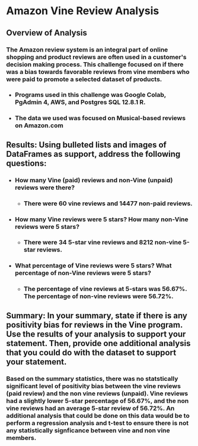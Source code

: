 # Amazon Vine Review Analysis

## Overview of Analysis

### The Amazon review system is an integral part of online shopping and product reviews are often used in a customer's decision making process. This challenge focused on if there was a bias towards favorable reviews from vine members who were paid to promote a selected dataset of products. 

* ### Programs used in this challenge was Google Colab, PgAdmin 4, AWS, and Postgres SQL 12.8.1 R. 
* ### The data we used was focused on Musical-based reviews on Amazon.com

## Results: Using bulleted lists and images of DataFrames as support, address the following questions:

* ### How many Vine (paid) reviews and non-Vine (unpaid) reviews were there?
  * ### There were 60 vine reviews and 14477 non-paid reviews. 
    
* ### How many Vine reviews were 5 stars? How many non-Vine reviews were 5 stars?
  * ### There were 34 5-star vine reviews and 8212 non-vine 5-star reviews. 
  
* ### What percentage of Vine reviews were 5 stars? What percentage of non-Vine reviews were 5 stars?
  * ### The percentage of vine reviews at 5-stars was 56.67%. The percentage of non-vine reviews were 56.72%. 


## Summary: In your summary, state if there is any positivity bias for reviews in the Vine program. Use the results of your analysis to support your statement. Then, provide one additional analysis that you could do with the dataset to support your statement.

### Based on the summary statistics, there was no statstically significant level of positivity bias between the vine reviews (paid review) and the non vine reviews (unpaid). Vine reviews had a slightly lower 5-star percentage of 56.67%, and the non vine reviews had an average 5-star review of 56.72%. An additional analysis that could be done on this data would be to perform a regression analysis and t-test to ensure there is not any statistically signficance between vine and non vine members. 
